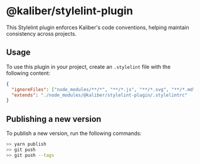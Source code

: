 # @kaliber/stylelint-plugin

This Stylelint plugin enforces Kaliber's code conventions, helping maintain consistency across projects.

## Usage

To use this plugin in your project, create an `.stylelint` file with the following content:

```json
{
  "ignoreFiles": ["node_modules/**/*", "**/*.js", "**/*.svg", "**/*.md"],
  "extends": "./node_modules/@kaliber/stylelint-plugin/.stylelintrc"
}
```

## Publishing a new version

To publish a new version, run the following commands:

```sh
>> yarn publish
>> git push
>> git push --tags
```
